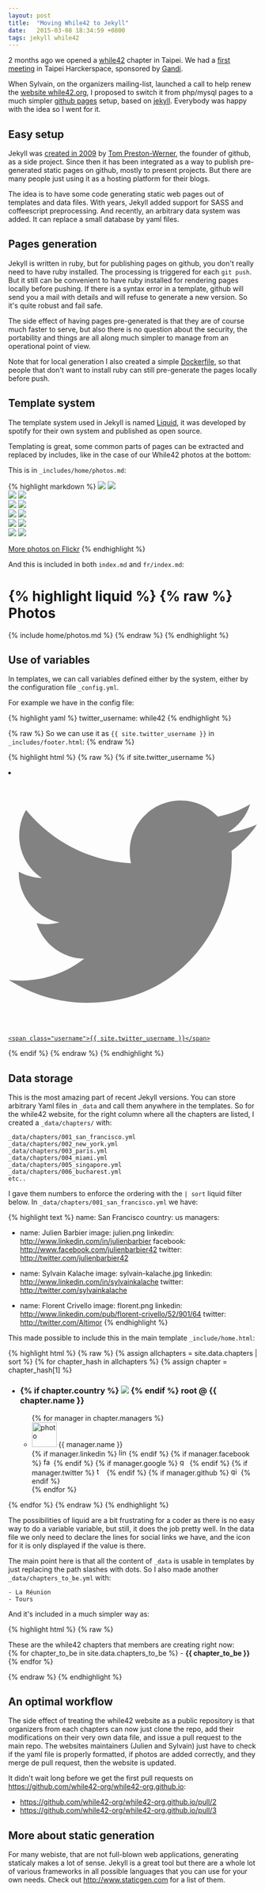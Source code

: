 ```yaml
---
layout: post
title:  "Moving While42 to Jekyll"
date:   2015-03-08 18:34:59 +0800
tags: jekyll while42
---
```

2 months ago we opened a [while42][w42] chapter in Taipei. We had a [first meeting][meeting] in Taipei Harckerspace, sponsored by [Gandi][gandi].

When Sylvain, on the organizers mailing-list, launched a call to help renew the [website while42.org][w42], I proposed to switch it from php/mysql pages to a much simpler [github pages][gh-pages] setup, based on [jekyll][jekyll]. Everybody was happy with the idea so I went for it.

Easy setup
-------------

Jekyll was [created in 2009][jekyll-contribs] by [Tom Preston-Werner][mojombo], the founder of github, as a side project. Since then it has been integrated as a way to publish pre-generated static pages on github, mostly to present projects. But there are many people just using it as a hosting platform for their blogs. 

The idea is to have some code generating static web pages out of templates and data files. With years, Jekyll added support for SASS and coffeescript preprocessing. And recently, an arbitrary data system was added. It can replace a small database by yaml files.

Pages generation
-------------------

Jekyll is written in ruby, but for publishing pages on github, you don't really need to have ruby installed. The processing is triggered for each `git push`. But it still can be convenient to have ruby installed for rendering pages locally before pushing. If there is a syntax error in a template, github will send you a mail with details and will refuse to generate a new version. So it's quite robust and fail safe.

The side effect of having pages pre-generated is that they are of course much faster to serve, but also there is no question about the security, the portability and things are all along much simpler to manage from an operational point of view.

Note that for local generation I also created a simple [Dockerfile][dockerfile], so that people that don't want to install ruby can still pre-generate the pages locally before push.

Template system
--------------------

The template system used in Jekyll is named [Liquid][liquid], it was developed by spotify for their own system and published as open source. 

Templating is great, some common parts of pages can be extracted and replaced by includes, like in the case of our While42 photos at the bottom:

This is in `_includes/home/photos.md`:

{% highlight markdown %}
[![](http://farm4.staticflickr.com/3806/9372559708_41ca1ede4b_m.jpg)](http://www.flickr.com/photos/while42/9372559708)
[![](http://farm4.staticflickr.com/3711/9269942997_809ff5a11a_m.jpg)](http://www.flickr.com/photos/while42/9269942997)  
[![](http://farm4.staticflickr.com/3773/9215411783_e337f85080_m.jpg)](http://www.flickr.com/photos/while42/9215411783)
[![](http://farm8.staticflickr.com/7386/9218184500_2e8e538342_m.jpg)](http://www.flickr.com/photos/while42/9218184500)  
[![](http://farm6.staticflickr.com/5339/9158820739_837dd64533_m.jpg)](http://www.flickr.com/photos/while42/9158820739)
[![](http://farm8.staticflickr.com/7415/9050451575_4ae0ff0113_m.jpg)](http://www.flickr.com/photos/while42/9050451575)  
[![](http://farm8.staticflickr.com/7296/8735554985_e1d14c1b04_m.jpg)](http://www.flickr.com/photos/while42/8735554985)
[![](http://farm8.staticflickr.com/7309/8735551177_e825f61638_m.jpg)](http://www.flickr.com/photos/while42/8735551177)  
[![](http://farm9.staticflickr.com/8385/8601098548_86554f82bd_m.jpg)](http://www.flickr.com/photos/while42/8601098548)
[![](http://farm9.staticflickr.com/8243/8572667262_f8cba606f3_m.jpg)](http://www.flickr.com/photos/while42/8572667262)  
[![](http://farm9.staticflickr.com/8245/8498317615_d61db87b60_m.jpg)](http://www.flickr.com/photos/while42/8498317615)
[![](http://farm9.staticflickr.com/8341/8286597568_c274d422da_m.jpg)](http://www.flickr.com/photos/while42/8286597568)  

[More photos on Flickr](http://www.flickr.com/photos/while42/sets)
{% endhighlight %}

And this is included in both `index.md` and `fr/index.md`:

{% highlight liquid %}
{% raw %}
Photos
=======
{% include home/photos.md %}
{% endraw %}
{% endhighlight %}

Use of variables
-----------------------

In templates, we can call variables defined either by the system, either by the configuration file `_config.yml`.

For example we have in the config file:

{% highlight yaml %}
twitter_username: while42
{% endhighlight %}

{% raw %}
So we can use it as `{{ site.twitter_username }}` in `_includes/footer.html`:
{% endraw %}

{% highlight html %}
{% raw %}
{% if site.twitter_username %}
<li>
  <a href="https://twitter.com/{{ site.twitter_username }}">
    <span class="icon icon--twitter">
      <svg viewBox="0 0 16 16">
        <path fill="#828282" d="M15.969,3.058c-0.586,0.26-1.217,0.436-1.878,0.515c0.675-0.405,1.194-1.045,1.438-1.809 c-0.632,0.375-1.332,0.647-2.076,0.793c-0.596-0.636-1.446-1.033-2.387-1.033c-1.806,0-3.27,1.464-3.27,3.27 c0,0.256,0.029,0.506,0.085,0.745C5.163,5.404,2.753,4.102,1.14,2.124C0.859,2.607,0.698,3.168,0.698,3.767 c0,1.134,0.577,2.135,1.455,2.722C1.616,6.472,1.112,6.325,0.671,6.08c0,0.014,0,0.027,0,0.041c0,1.584,1.127,2.906,2.623,3.206 C3.02,9.402,2.731,9.442,2.433,9.442c-0.211,0-0.416-0.021-0.615-0.059c0.416,1.299,1.624,2.245,3.055,2.271 c-1.119,0.877-2.529,1.4-4.061,1.4c-0.264,0-0.524-0.015-0.78-0.046c1.447,0.928,3.166,1.469,5.013,1.469 c6.015,0,9.304-4.983,9.304-9.304c0-0.142-0.003-0.283-0.009-0.423C14.976,4.29,15.531,3.714,15.969,3.058z"/>
      </svg>
    </span>

    <span class="username">{{ site.twitter_username }}</span>
  </a>
</li>
{% endif %}
{% endraw %}
{% endhighlight %}

Data storage
-----------------

This is the most amazing part of recent Jekyll versions. You can store arbitrary Yaml files in `_data` and call them anywhere in the templates. So for the while42 website, for the right column where all the chapters are listed, I created a `_data/chapters/` with:

    _data/chapters/001_san_francisco.yml
    _data/chapters/002_new_york.yml
    _data/chapters/003_paris.yml
    _data/chapters/004_miami.yml
    _data/chapters/005_singapore.yml
    _data/chapters/006_bucharest.yml
    etc..

I gave them numbers to enforce the ordering with the `| sort` liquid filter below. In `_data/chapters/001_san_francisco.yml` we have:

{% highlight text %}
name: San Francisco
country: us
managers:

- name: Julien Barbier
  image: julien.png
  linkedin: http://www.linkedin.com/in/julienbarbier
  facebook: http://www.facebook.com/julienbarbier42
  twitter: http://twitter.com/julienbarbier42

- name: Sylvain Kalache
  image: sylvain-kalache.jpg
  linkedin: http://www.linkedin.com/in/sylvainkalache
  twitter: http://twitter.com/sylvainkalache

- name: Florent Crivello
  image: florent.png
  linkedin: http://www.linkedin.com/pub/florent-crivello/52/901/64
  twitter: http://twitter.com/Altimor
{% endhighlight %}

This made possible to include this in the main template `_include/home.html`:

{% highlight html %}
{% raw %}
{% assign allchapters = site.data.chapters | sort %}
{% for chapter_hash in allchapters %}
{% assign chapter = chapter_hash[1] %}
<div class="module">
  <ul>
    <li>
      <h3>
        {% if chapter.country %}
        <img src="{{ site.baseurl }}/flags/{{ chapter.country }}.gif">
        {% endif %}
        root <b>@</b> {{ chapter.name }}
      </h3>
      <ul>
        {% for manager in chapter.managers %}
        <li>
        <img src="{{ site.baseurl }}/avatars/{{ manager.image }}" width="50" height="50" class="avatar" alt="photo">
        {{ manager.name }}<br>
        {% if manager.linkedin %}
        <a href="{{ manager.linkedin }}"><img src="{{ site.baseurl }}/icons/linkedin.png" width="16" height="16" alt="linkedin"></a>
        {% endif %}
        {% if manager.facebook %}
        <a href="{{ manager.facebook }}"><img src="{{ site.baseurl }}/icons/facebook.png" width="16" height="16" alt="facebook"></a>
        {% endif %}
        {% if manager.google %}
        <a href="{{ manager.google }}"><img src="{{ site.baseurl }}/icons/gplus.png" width="16" height="16" alt="google"></a>
        {% endif %}
        {% if manager.twitter %}
        <a href="{{ manager.twitter }}"><img src="{{ site.baseurl }}/icons/twitter.png" width="16" height="16" alt="twitter"></a>
        {% endif %}
        {% if manager.github %}
        <a href="{{ manager.github }}"><img src="{{ site.baseurl }}/icons/github.png" width="16" height="16" alt="github"></a>
        {% endif %}
        </li>
        {% endfor %}
      </ul>
    </li>
  </ul>
</div>
{% endfor %}
{% endraw %}
{% endhighlight %}

The possibilities of liquid are a bit frustrating for a coder as there is no easy way to do a variable variable, but still, it does the job pretty well. In the data file we only need to declare the lines for social links we have, and the icon for it is only displayed if the value is there.

The main point here is that all the content of `_data` is usable in templates by just replacing the path slashes with dots. So I also made another `_data/chapters_to_be.yml` with:

    - La Réunion
    - Tours

And it's included in a much simpler way as:

{% highlight html %}
{% raw %}
<p>
  These are the while42 chapters that members are creating right now:<br>
  {% for chapter_to_be in site.data.chapters_to_be %}
  - <b>{{ chapter_to_be }}</b><br>
  {% endfor %}
</p>
{% endraw %}
{% endhighlight %}


An optimal workflow
----------------------

The side effect of treating the while42 website as a public repository is that organizers from each chapters can now just clone the repo, add their modifications on their very own data file, and issue a pull request to the main repo. The websites maintainers (Julien and Sylvain) just have to check if the yaml file is properly formatted, if photos are added correctly, and they merge de pull request, then the website is updated.

It didn't wait long before we get the first pull requests on <https://github.com/while42-org/while42-org.github.io>:

- <https://github.com/while42-org/while42-org.github.io/pull/2>
- <https://github.com/while42-org/while42-org.github.io/pull/3>


More about static generation
-------------------------------

For many webiste, that are not full-blown web applications, generating staticaly makes a lot of sense. Jekyll is a great tool but there are a whole lot of various frameworks in all possible languages that you can use for your own needs. Check out <http://www.staticgen.com> for a list of them.



[w42]:             http://while42.org
[gandi]:           https://gandi.net
[meeting]:         https://www.flickr.com/photos/while42/sets/72157648296590483/
[jekyll]:          http://jekyllrb.com
[gh-pages]:        https://pages.github.com/
[mojombo]:         https://github.com/mojombo
[jekyll-contribs]: https://github.com/jekyll/jekyll/graphs/contributors
[liquid]:          https://github.com/Shopify/liquid/wiki/Liquid-for-Designers
[dockerfile]:      https://github.com/while42-org/while42-org.github.io/blob/master/Dockerfile
